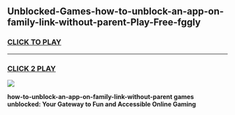 
## Unblocked-Games-how-to-unblock-an-app-on-family-link-without-parent-Play-Free-fggly
<h3>
<a href="https://premium76.site?title=how-to-unblock-an-app-on-family-link-without-parent&ref=20M">CLICK TO PLAY</a></h3>
<hr>

<h3>
<a href="https://premium76.site?title=how-to-unblock-an-app-on-family-link-without-parent&ref=20M">CLICK 2 PLAY</a>
  
</h3>

<a href="https://premium76.site?title=how-to-unblock-an-app-on-family-link-without-parent&ref=19M"><img src="https://clearcache.store/games.png"></a>


**how-to-unblock-an-app-on-family-link-without-parent games unblocked: Your Gateway to Fun and Accessible Online Gaming**
